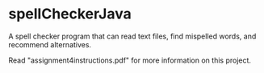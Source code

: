 # spellCheckerJava
A spell checker program that can read text files, find mispelled words, and recommend alternatives.

Read "assignment4instructions.pdf" for more information on this project.
